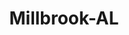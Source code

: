 ---
title: Millbrook-AL
slug: millbrook-al
f_state:
- cms/state/alabama.md
f_locations:
- cms/payday-loan/1-stop-cash-14.md
- cms/payday-loan/advance-america-1113.md
- cms/payday-loan/check-advance-center-10392.md
- cms/payday-loan/emergi-cash-inc-16792.md
- cms/payday-loan/insta-speedy-cash-19583.md
- cms/payday-loan/payday-loan-23933.md
- cms/payday-loan/title-cash-inc-27810.md
updated-on: '2024-05-30T13:41:28.615Z'
created-on: '2024-05-30T13:41:28.615Z'
published-on: '2024-05-30T13:54:32.469Z'
f_city: Millbrook
layout: '[city].html'
tags: city
---